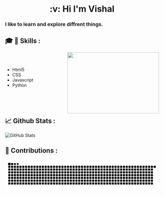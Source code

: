 <h1 align="center">:v: Hi I'm Vishal</h1>
<h3>I like to learn and explore diffrent things. </h3>

## :mortar_board: :dart: Skills : 
<img width="300px" height="200px" align="right" src="https://i.pinimg.com/736x/c2/3c/bc/c23cbccc8a6938cb8cd0d636a09c08ca.jpg">
<br><br>
<ul>
  <li>Html5</li>
  <li>CSS</li>
  <li>Javascript</li>
  <li>Python</li>
</ul
<br><br><br><br>




## :chart_with_upwards_trend: Github Stats :
<img src="https://github-readme-stats.vercel.app/api?username=Kachavi&amp;show_icons=true" alt="GitHub Stats">

## :pushpin: Contributions :
![snake svg](https://github.com/Kachavi/Kachavi/blob/output/github-contribution-grid-snake.svg)
